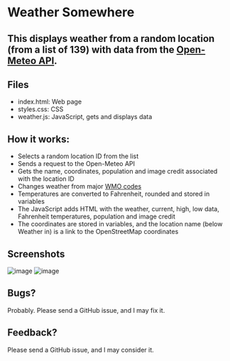 # **Weather Somewhere**
## This displays weather from a random location (from a list of 139) with data from the [Open-Meteo API](https://open-meteo.com/).

## Files
 - index.html: Web page
 - styles.css: CSS
 - weather.js: JavaScript, gets and displays data

## How it works:
- Selects a random location ID from the list
- Sends a request to the Open-Meteo API
- Gets the name, coordinates, population and image credit associated with the location ID
- Changes weather from major [WMO codes](https://www.nodc.noaa.gov/archive/arc0021/0002199/1.1/data/0-data/HTML/WMO-CODE/WMO4677.HTM)
- Temperatures are converted to Fahrenheit, rounded and stored in variables
- The JavaScript adds HTML with the weather, current, high, low data, Fahrenheit temperatures, population and image credit
- The coordinates are stored in variables, and the location name (below Weather in) is a link to the OpenStreetMap coordinates

## Screenshots
![image](https://github.com/user-attachments/assets/0d6fbb22-7ae0-4b02-85ac-4e7c54213b38)
![image](https://github.com/user-attachments/assets/15fae684-3389-45e5-aabc-d70eb1de8010)

## Bugs?
Probably. Please send a GitHub issue, and I may fix it.

## Feedback?
Please send a GitHub issue, and I may consider it.
